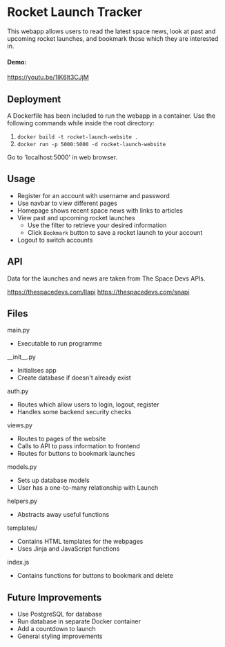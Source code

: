 # Rocket Launch Tracker

This webapp allows users to read the latest space news, look at past and upcoming rocket launches, and bookmark those which they are interested in.

#### Demo: 
https://youtu.be/1IK6lt3CJjM

## Deployment

A Dockerfile has been included to run the webapp in a container. Use the following commands while inside the root directory:

1. `docker build -t rocket-launch-website .`
2. `docker run -p 5000:5000 -d rocket-launch-website`

Go to 'localhost:5000' in web browser.

## Usage 

* Register for an account with username and password
* Use navbar to view different pages 
* Homepage shows recent space news with links to articles
* View past and upcoming rocket launches
    - Use the filter to retrieve your desired information 
    - Click `Bookmark` button to save a rocket launch to your account 
* Logout to switch accounts 

## API

Data for the launches and news are taken from The Space Devs APIs.

https://thespacedevs.com/llapi
https://thespacedevs.com/snapi

## Files

main.py
* Executable to run programme

\_\_init\_\_.py
* Initialises app 
* Create database if doesn't already exist

auth.py
* Routes which allow users to login, logout, register
* Handles some backend security checks 

views.py
* Routes to pages of the website 
* Calls to API to pass information to frontend
* Routes for buttons to bookmark launches

models.py
* Sets up database models 
* User has a one-to-many relationship with Launch

helpers.py
* Abstracts away useful functions 

templates/
* Contains HTML templates for the webpages
* Uses Jinja and JavaScript functions

index.js
* Contains functions for buttons to bookmark and delete

## Future Improvements

* Use PostgreSQL for database
* Run database in separate Docker container 
* Add a countdown to launch
* General styling improvements 


